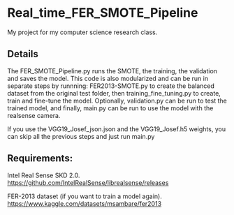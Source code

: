 # Real_time_FER_SMOTE_Pipeline
My project for my computer science research class.

## Details
The FER_SMOTE_Pipeline.py runs the SMOTE, the training, the validation and saves the model.
This code is also modularized and can be run in separate steps by runnning: FER2013-SMOTE.py to create the balanced dataset from the original test folder, 
then training_fine_tuning.py to create, train and fine-tune the model. Optionally, validation.py can be run to test the trained model, 
and finally, main.py can be run to use the model with the realsense camera.

If you use the VGG19_Josef_json.json and the VGG19_Josef.h5 weights, you can skip all the previous steps and just run main.py 

## Requirements:
Intel Real Sense SKD 2.0. https://github.com/IntelRealSense/librealsense/releases

FER-2013 dataset (if you want to train a model again). https://www.kaggle.com/datasets/msambare/fer2013
